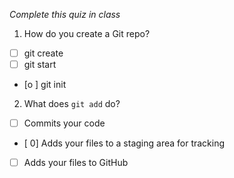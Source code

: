 *Complete this quiz in class*

1. How do you create a Git repo?

- [ ] git create
- [ ] git start
- [o ] git init

2. What does `git add` do?

- [ ] Commits your code
- [ 0] Adds your files to a staging area for tracking
- [ ] Adds your files to GitHub
